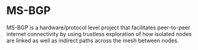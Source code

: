 # MS-BGP
MS-BGP is a hardware/protocol level project that facilitates peer-to-peer internet connectivity by using trustless exploration of how isolated nodes are linked as well as indirect paths across the mesh between nodes.
